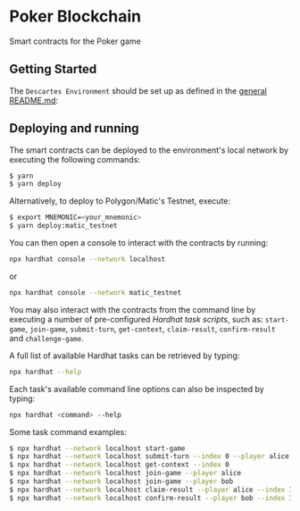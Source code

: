 # Poker Blockchain

Smart contracts for the Poker game

## Getting Started

The `Descartes Environment` should be set up as defined in the [general README.md](../README.md#Environment):


## Deploying and running

The smart contracts can be deployed to the environment's local network by executing the following commands:

```bash
$ yarn
$ yarn deploy
```

Alternatively, to deploy to Polygon/Matic's Testnet, execute:
```bash
$ export MNEMONIC=<your_mnemonic>
$ yarn deploy:matic_testnet
```

You can then open a console to interact with the contracts by running:
```bash
npx hardhat console --network localhost
```
or
```bash
npx hardhat console --network matic_testnet
```

You may also interact with the contracts from the command line by executing a number of pre-configured _Hardhat task scripts_, such as: `start-game`, `join-game`, `submit-turn`, `get-context`, `claim-result`, `confirm-result` and `challenge-game`.

A full list of available Hardhat tasks can be retrieved by typing:
```bash
npx hardhat --help
```

Each task's available command line options can also be inspected by typing:
```bash
npx hardhat <command> --help
```

Some task command examples:

```bash
$ npx hardhat --network localhost start-game
$ npx hardhat --network localhost submit-turn --index 0 --player alice --data "0x00000000000000030000000000000004"
$ npx hardhat --network localhost get-context --index 0
$ npx hardhat --network localhost join-game --player alice
$ npx hardhat --network localhost join-game --player bob
$ npx hardhat --network localhost claim-result --player alice --index 1 --result [70,130]
$ npx hardhat --network localhost confirm-result --player bob --index 1
```
